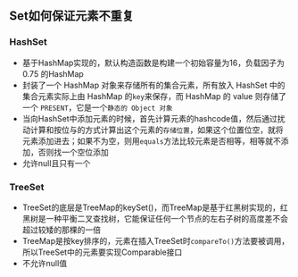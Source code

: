 ## Set如何保证元素不重复
### HashSet
- 基于HashMap实现的，默认构造函数是构建一个初始容量为16，负载因子为0.75 的HashMap
- 封装了一个 HashMap 对象来存储所有的集合元素，所有放入 HashSet 中的集合元素实际上由 HashMap 的`key`来保存，而 HashMap 的 value 则存储了一个 `PRESENT`，它是一个`静态的 Object 对象`
- 当向HashSet中添加元素的时候，首先计算元素的hashcode值，然后通过扰动计算和按位与的方式计算出这个元素的`存储位置`，如果这个位置位空，就将元素添加进去；如果不为空，则用`equals`方法比较元素是否相等，相等就不添加，否则找一个空位添加
- 允许null且只有一个

### TreeSet
- TreeSet的底层是TreeMap的keySet()，而TreeMap是基于红黑树实现的，红黑树是一种平衡二叉查找树，它能保证任何一个节点的左右子树的高度差不会超过较矮的那棵的一倍
- TreeMap是按key排序的，元素在插入TreeSet时`compareTo()`方法要被调用，所以TreeSet中的元素要实现Comparable接口
- 不允许null值

